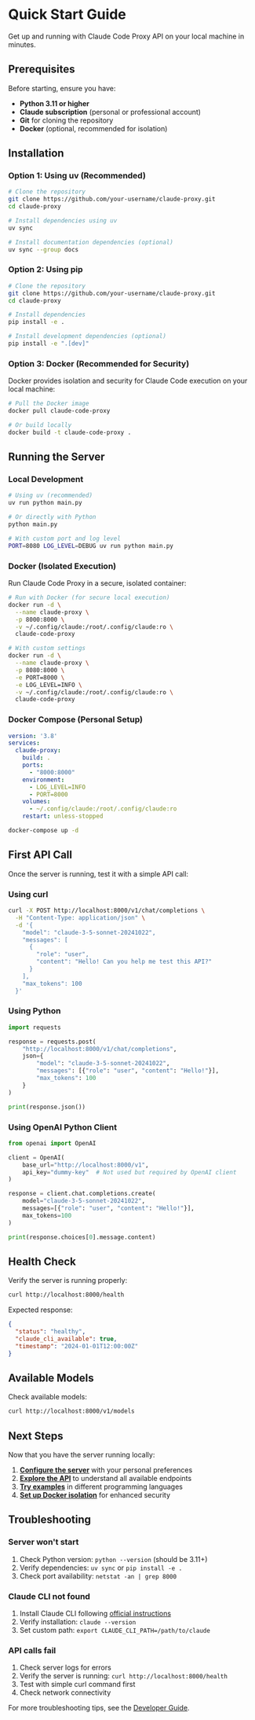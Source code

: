 # Quick Start Guide

Get up and running with Claude Code Proxy API on your local machine in minutes.

## Prerequisites

Before starting, ensure you have:

- **Python 3.11 or higher**
- **Claude subscription** (personal or professional account)
- **Git** for cloning the repository
- **Docker** (optional, recommended for isolation)

## Installation

### Option 1: Using uv (Recommended)

```bash
# Clone the repository
git clone https://github.com/your-username/claude-proxy.git
cd claude-proxy

# Install dependencies using uv
uv sync

# Install documentation dependencies (optional)
uv sync --group docs
```

### Option 2: Using pip

```bash
# Clone the repository
git clone https://github.com/your-username/claude-proxy.git
cd claude-proxy

# Install dependencies
pip install -e .

# Install development dependencies (optional)
pip install -e ".[dev]"
```

### Option 3: Docker (Recommended for Security)

Docker provides isolation and security for Claude Code execution on your local machine:

```bash
# Pull the Docker image
docker pull claude-code-proxy

# Or build locally
docker build -t claude-code-proxy .
```

## Running the Server

### Local Development

```bash
# Using uv (recommended)
uv run python main.py

# Or directly with Python
python main.py

# With custom port and log level
PORT=8080 LOG_LEVEL=DEBUG uv run python main.py
```

### Docker (Isolated Execution)

Run Claude Code Proxy in a secure, isolated container:

```bash
# Run with Docker (for secure local execution)
docker run -d \
  --name claude-proxy \
  -p 8000:8000 \
  -v ~/.config/claude:/root/.config/claude:ro \
  claude-code-proxy

# With custom settings
docker run -d \
  --name claude-proxy \
  -p 8080:8000 \
  -e PORT=8000 \
  -e LOG_LEVEL=INFO \
  -v ~/.config/claude:/root/.config/claude:ro \
  claude-code-proxy
```

### Docker Compose (Personal Setup)

```yaml
version: '3.8'
services:
  claude-proxy:
    build: .
    ports:
      - "8000:8000"
    environment:
      - LOG_LEVEL=INFO
      - PORT=8000
    volumes:
      - ~/.config/claude:/root/.config/claude:ro
    restart: unless-stopped
```

```bash
docker-compose up -d
```

## First API Call

Once the server is running, test it with a simple API call:

### Using curl

```bash
curl -X POST http://localhost:8000/v1/chat/completions \
  -H "Content-Type: application/json" \
  -d '{
    "model": "claude-3-5-sonnet-20241022",
    "messages": [
      {
        "role": "user",
        "content": "Hello! Can you help me test this API?"
      }
    ],
    "max_tokens": 100
  }'
```

### Using Python

```python
import requests

response = requests.post(
    "http://localhost:8000/v1/chat/completions",
    json={
        "model": "claude-3-5-sonnet-20241022",
        "messages": [{"role": "user", "content": "Hello!"}],
        "max_tokens": 100
    }
)

print(response.json())
```

### Using OpenAI Python Client

```python
from openai import OpenAI

client = OpenAI(
    base_url="http://localhost:8000/v1",
    api_key="dummy-key"  # Not used but required by OpenAI client
)

response = client.chat.completions.create(
    model="claude-3-5-sonnet-20241022",
    messages=[{"role": "user", "content": "Hello!"}],
    max_tokens=100
)

print(response.choices[0].message.content)
```

## Health Check

Verify the server is running properly:

```bash
curl http://localhost:8000/health
```

Expected response:
```json
{
  "status": "healthy",
  "claude_cli_available": true,
  "timestamp": "2024-01-01T12:00:00Z"
}
```

## Available Models

Check available models:

```bash
curl http://localhost:8000/v1/models
```

## Next Steps

Now that you have the server running locally:

1. **[Configure the server](configuration.md)** with your personal preferences
2. **[Explore the API](../api-reference/overview.md)** to understand all available endpoints
3. **[Try examples](../examples/python-client.md)** in different programming languages
4. **[Set up Docker isolation](../deployment.md)** for enhanced security

## Troubleshooting

### Server won't start

1. Check Python version: `python --version` (should be 3.11+)
2. Verify dependencies: `uv sync` or `pip install -e .`
3. Check port availability: `netstat -an | grep 8000`

### Claude CLI not found

1. Install Claude CLI following [official instructions](https://docs.anthropic.com/en/docs/claude-code)
2. Verify installation: `claude --version`
3. Set custom path: `export CLAUDE_CLI_PATH=/path/to/claude`

### API calls fail

1. Check server logs for errors
2. Verify the server is running: `curl http://localhost:8000/health`
3. Test with simple curl command first
4. Check network connectivity

For more troubleshooting tips, see the [Developer Guide](../developer-guide/development.md#troubleshooting).
